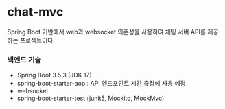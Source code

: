 # chat-mvc

Spring Boot 기반에서 web과 websocket 의존성을 사용하여 채팅 서버 API를 제공하는 프로젝트이다.  

### 백엔드 기술
* Spring Boot 3.5.3 (JDK 17)
* spring-boot-starter-aop : API 엔드포인트 시간 측정에 사용 예정
* websocket
* spring-boot-starter-test (junit5, Mockito, MockMvc)

